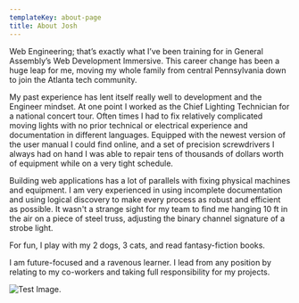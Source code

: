```yaml
---
templateKey: about-page
title: About Josh
---
```


Web Engineering; that’s exactly what I’ve been training for in General Assembly’s Web Development Immersive. This career change has been a huge leap for me, moving my whole family from central Pennsylvania down to join the Atlanta tech community.

My past experience has lent itself really well to development and the Engineer mindset. At one point I worked as the Chief Lighting Technician for a national concert tour. Often times I had to fix relatively complicated moving lights with no prior technical or electrical experience and documentation in different languages. Equipped with the newest version of the user manual I could find online, and a set of precision screwdrivers I always had on hand I was able to repair tens of thousands of dollars worth of equipment while on a very tight schedule.

Building web applications has a lot of parallels with fixing physical machines and equipment. I am very experienced in using incomplete documentation and using logical discovery to make every process as robust and efficient as possible. It wasn't a strange sight for my team to find me hanging 10 ft in the air on a piece of steel truss, adjusting the binary channel signature of a strobe light.

For fun, I play with my 2 dogs, 3 cats, and read fantasy-fiction books.

I am future-focused and a ravenous learner. I lead from any position by relating to my co-workers and taking full responsibility for my projects.

![Test Image.](/img/General-Assembly-perspective.jpg)
